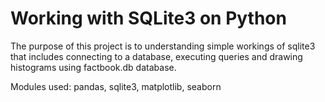 # Working with SQLite3 on Python

The purpose of this project is to understanding simple workings of sqlite3 that includes connecting to a database, executing queries and drawing histograms using factbook.db database.

Modules used: pandas, sqlite3, matplotlib, seaborn